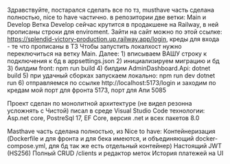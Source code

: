 Здравствуйте, постарался сделать все по тз, musthave часть сделана полностью, nice to have частично. в репозитории две ветки: Main и Develop Ветка Develop сейчас крутится в продакшене на Railway, в ней прописаны строки для enviroment. Зайти на сайт можно по этой ссылке: https://splendid-victory-production.up.railway.app/login, креды для входа - те что прописаны в ТЗ Чтобы запустить локалхост нужно переключиться на ветку Main. Далее: 1) вписываем ВАШУ строку к подключения к бд в appsettings.json 2) инициализируем миграцию и бд 3) билдим front: npm run build 4) билдим AdminDashboard.Api: dotnet build 5) при удачный сборках запускаем локально: npm run dev dotnet run 6) отправляемся по ссылке http://localhost:5173/login и заходим по кредам мой порт для фронта 5173, порт для Апи 5085

Проект сделан по монолитной архитектуре (не видел резонна усложнять с Чистой) писал в среде Visual Studio Code технологии: Asp.net core, PostreSql 17, EF Core, версия .net и всех пакетов 8.0

Masthave часть сделана полностью, из Nice to have: Контейнеризация (Dockerfile и для фронта и для бека имеются, и объединяющий docker-compose.yml, для бд так же есть отдельный контейнер) Настоящий JWT (HS256) Полный CRUD /clients и редактор меток История платежей на UI
